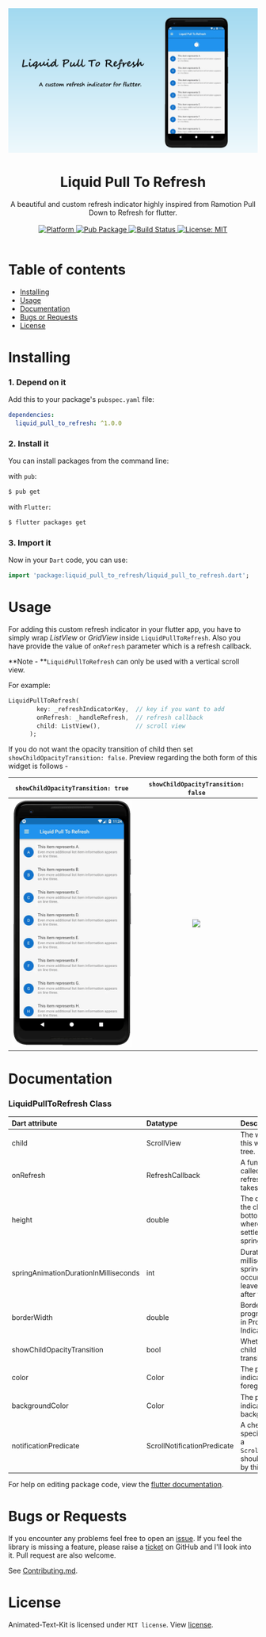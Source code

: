 <div align="center"><img src="/display/cover.png"/></div>

# <div align="center">Liquid Pull To Refresh</div>
<div align="center">A beautiful and custom refresh indicator highly inspired from <a src = "https://dribbble.com/shots/1797373-Pull-Down-To-Refresh">Ramotion Pull Down to Refresh</a> for flutter.</div><br>

<div align="center">
	<a href="https://flutter.io">
    <img src="https://img.shields.io/badge/Platform-Flutter-yellow.svg"
      alt="Platform" />
  </a>
  	<a href="https://pub.dartlang.org/packages/liquid_pull_to_refresh">
    <img src="https://img.shields.io/pub/v/liquid_pull_to_refresh.svg"
      alt="Pub Package" />
  </a>
  	<a href="https://travis-ci.com/aagarwal1012/Liquid-Pull-To-Refresh">
    <img src="https://travis-ci.com/aagarwal1012/Liquid-Pull-To-Refresh.svg?token=pXLTRcXnVLpccbxqiWBi&branch=master"
      alt="Build Status" />
  </a>
  	<a href="https://opensource.org/licenses/MIT">
    <img src="https://img.shields.io/badge/License-MIT-red.svg?style=flat-square"
      alt="License: MIT" />
  </a>
</div><br>

# Table of contents

  * [Installing](#installing)
  * [Usage](#usage)
  * [Documentation](#documentation)
  * [Bugs or Requests](#bugs-or-requests)
  * [License](#license)

# Installing

### 1. Depend on it
Add this to your package's `pubspec.yaml` file:

```yaml
dependencies:
  liquid_pull_to_refresh: ^1.0.0
```

### 2. Install it

You can install packages from the command line:

with `pub`:

```css
$ pub get
```

with `Flutter`:

```css
$ flutter packages get
```

### 3. Import it

Now in your `Dart` code, you can use: 

```dart
import 'package:liquid_pull_to_refresh/liquid_pull_to_refresh.dart';
```


# Usage

For adding this custom refresh indicator in your flutter app, you have to simply wrap *ListView*  or *GridView* inside `LiquidPullToRefresh`. Also you have provide the value of `onRefresh` parameter which is a refresh callback. 

**Note - **`LiquidPullToRefresh` can only be used with a vertical scroll view.

For example:

```dart
LiquidPullToRefresh(
        key: _refreshIndicatorKey,	// key if you want to add
        onRefresh: _handleRefresh,	// refresh callback
        child: ListView(),			// scroll view
      );
```

If you do not want the opacity transition of child then set `showChildOpacityTransition: false`.  Preview regarding the both form of this widget is follows -
<div align="center">
<table>
<thead>
<tr>
<th style="text-align:center"><code>showChildOpacityTransition: true</code></th>
<th style="text-align:center"><code>showChildOpacityTransition: false</code></th>
</tr>
</thead>
<tbody>
<tr>
<td style="text-align:center"><img src="/display/liquid.gif" height = "500px"/></td>
<td style="text-align:center"><img src="/display/liquid_false.gif" height = "500px"/></td>
</tr>
</tbody>
</table>
</div>

# Documentation

### LiquidPullToRefresh Class

| Dart attribute                        | Datatype                    | Description                                                  |         Default Value         |
| :------------------------------------ | :-------------------------- | :----------------------------------------------------------- | :---------------------------: |
| child                                 | ScrollView                  | The widget below this widget in the tree.                    |           @required           |
| onRefresh                             | RefreshCallback             | A function that's called when the refreshing of page takes place. |           @required           |
| height                                | double                      | The distance from the child's top or bottom edge to where the box will settle after the spring effect. |             100.0             |
| springAnimationDurationInMilliseconds | int                         | Duration in milliseconds of springy effect that occurs when we leave dragging after full drag. |             1000              |
| borderWidth                           | double                      | Border width of progressing circle in Progressing Indicator. |              2.0              |
| showChildOpacityTransition            | bool                        | Whether to show child opacity transition or not.             |             true              |
| color                                 | Color                       | The progress indicator's foreground color.                   |     ThemeData.accentColor     |
| backgroundColor                       | Color                       | The progress indicator's background color.                   |     ThemeData.canvasColor     |
| notificationPredicate                 | ScrollNotificationPredicate | A check that specifies whether a `ScrollNotification` should be handled by this widget. |             null              |

For help on editing package code, view the [flutter documentation](https://flutter.io/developing-packages/).

# Bugs or Requests

If you encounter any problems feel free to open an [issue](https://github.com/aagarwal1012/Liquid-Pull-To-Refresh/issues/new?template=bug_report.md). If you feel the library is missing a feature, please raise a [ticket](https://github.com/aagarwal1012/Liquid-Pull-To-Refresh/issues/new?template=feature_request.md) on GitHub and I'll look into it. Pull request are also welcome. 

See [Contributing.md](https://github.com/aagarwal1012/Liquid-Pull-To-Refresh/blob/master/CONTRIBUTING.md).

# License
Animated-Text-Kit is licensed under `MIT license`. View [license](https://github.com/aagarwal1012/Liquid-Pull-To-Refresh/blob/master/LICENSE).

